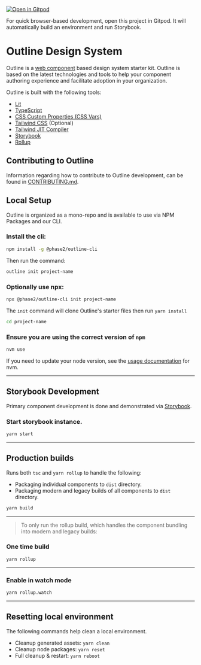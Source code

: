 [![Open in Gitpod](https://gitpod.io/button/open-in-gitpod.svg)](https://gitpod.io/from-referrer/)

For quick browser-based development, open this project in Gitpod. It will automatically build an environment and run Storybook.

# Outline Design System

Outline is a [web component](https://developer.mozilla.org/en-US/docs/Web/Web_Components) based design system starter kit. Outline is based on the latest technologies and tools to help your component authoring experience and facilitate adoption in your organization.

Outline is built with the following tools:

- [Lit](https://lit.dev/)
- [TypeScript](https://www.typescriptlang.org/)
- [CSS Custom Properties (CSS Vars)](https://developer.mozilla.org/en-US/docs/Web/CSS/--*)
- [Tailwind CSS](https://tailwindcss.com/) (Optional)
- [Tailwind JIT Compiler](https://tailwindcss.com/docs/just-in-time-mode)
- [Storybook](https://storybook.js.org/)
- [Rollup](https://rollupjs.org/guide/en/)

## Contributing to Outline

Information regarding how to contribute to Outline development, can be found in [CONTRIBUTING.md](./CONTRIBUTING.md).

## Local Setup

Outline is organized as a mono-repo and is available to use via NPM Packages and our CLI.

### Install the cli:
```bash
npm install -g @phase2/outline-cli
```
Then run the command:
```bash
outline init project-name
```

### Optionally use npx:
```bash
npx @phase2/outline-cli init project-name
```

The `init` command will clone Outline's starter files then run `yarn install`
```bash
cd project-name
```

### Ensure you are using the correct version of `npm`

```bash
nvm use
```

If you need to update your node version, see the [usage documentation](https://github.com/nvm-sh/nvm#usage) for nvm.

---

## Storybook Development

Primary component development is done and demonstrated via [Storybook](https://storybook.js.org/).

### Start storybook instance.

```bash
yarn start
```

---

## Production builds

Runs both `tsc` and `yarn rollup` to handle the following:

- Packaging individual components to `dist` directory.
- Packaging modern and legacy builds of all components to `dist` directory.

```bash
yarn build
```

---
> To only run the rollup build, which handles the component bundling into modern and legacy builds:

### One time build

```bash
yarn rollup
```

---

### Enable in watch mode

```bash
yarn rollup.watch
```

---

## Resetting local environment

The following commands help clean a local environment.

- Cleanup generated assets: `yarn clean`
- Cleanup node packages: `yarn reset`
- Full cleanup & restart: `yarn reboot`
